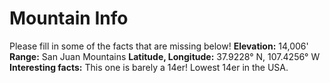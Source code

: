 # Mountain Info
Please fill in some of the facts that are missing below!
**Elevation:**
14,006'
**Range:**
San Juan Mountains
**Latitude, Longitude:**
37.9228° N, 107.4256° W
**Interesting facts:**
This one is barely a 14er!  Lowest 14er in the USA.

